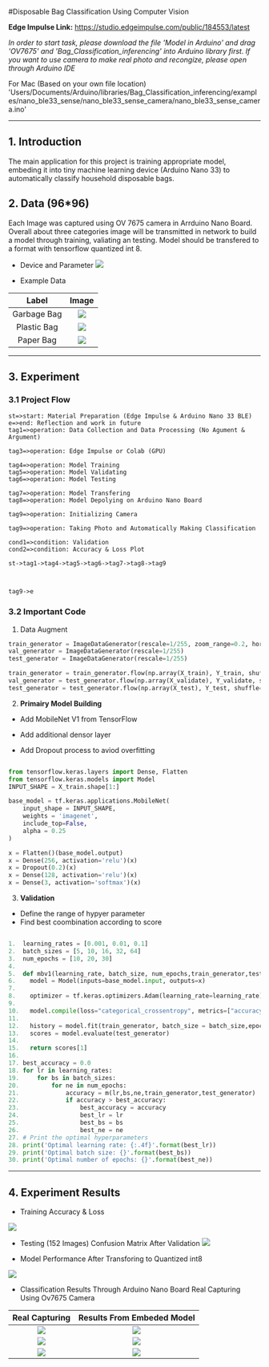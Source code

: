 #Disposable Bag Classification Using Computer Vision

**Edge Impulse Link:** https://studio.edgeimpulse.com/public/184553/latest 

*In order to start task, please download the file 'Model in Arduino' and drag 'OV7675' and 'Bag_Classification_inferencing' into Arduino library first. If you want to use camera to make real photo and recongize, please open through Arduino IDE*

For Mac (Based on your own file location)
'Users/Documents/Arduino/libraries/Bag_Classification_inferencing/examples/nano_ble33_sense/nano_ble33_sense_camera/nano_ble33_sense_camera.ino'




---

## 1. Introduction 

The main application for this project is training appropriate model, embeding it into tiny machine learning device (Arduino Nano 33) to automatically classify household disposable bags.


## 2. Data (96*96)
Each Image was captured using OV 7675 camera in Arrduino Nano Board. Overall about three categories image  will be transmitted in network to build a model through training, valiating an testing. Model should be transfered to a format with tensorflow quantized int 8.

- Device and Parameter
![](Data/MD_img/Arduino.png)


- Example Data

| Label| Image|
|:-:|:-:|
| Garbage Bag | ![](Data/Bag/Garbage/8.jpg)|
| Plastic Bag | ![](Data/Bag/Plastic/51.jpg)|
| Paper Bag | ![](Data/Bag/Paper/52.jpg)|

---
## 3. Experiment 

### 3.1 Project Flow
```flow
st=>start: Material Preparation (Edge Impulse & Arduino Nano 33 BLE)
e=>end: Reflection and work in future
tag1=>operation: Data Collection and Data Processing (No Agument & Argument)

tag3=>operation: Edge Impulse or Colab (GPU)

tag4=>operation: Model Training
tag5=>operation: Model Validating
tag6=>operation: Model Testing

tag7=>operation: Model Transfering
tag8=>operation: Model Depolying on Arduino Nano Board

tag9=>operation: Initializing Camera 

tag9=>operation: Taking Photo and Automatically Making Classification 

cond1=>condition: Validation 
cond2=>condition: Accuracy & Loss Plot 

st->tag1->tag4->tag5->tag6->tag7->tag8->tag9



tag9->e
```
### 3.2 Important Code
1. Data Augment

``` Python
train_generator = ImageDataGenerator(rescale=1/255, zoom_range=0.2, horizontal_flip=True, rotation_range=30)
val_generator = ImageDataGenerator(rescale=1/255)
test_generator = ImageDataGenerator(rescale=1/255)

train_generator = train_generator.flow(np.array(X_train), Y_train, shuffle=True)
val_generator = test_generator.flow(np.array(X_validate), Y_validate, shuffle=True)
test_generator = test_generator.flow(np.array(X_test), Y_test, shuffle=False)

```

2. **Primairy Model Building**

- Add MobileNet V1 from TensorFlow

- Add additional densor layer 

- Add Dropout process to aviod overfitting

``` Python

from tensorflow.keras.layers import Dense, Flatten
from tensorflow.keras.models import Model
INPUT_SHAPE = X_train.shape[1:]

base_model = tf.keras.applications.MobileNet(
    input_shape = INPUT_SHAPE,
    weights = 'imagenet',
    include_top=False,
    alpha = 0.25
)

x = Flatten()(base_model.output)
x = Dense(256, activation='relu')(x)
x = Dropout(0.2)(x)
x = Dense(128, activation='relu')(x)
x = Dense(3, activation='softmax')(x)

```


3. **Validation**

- Define the range of hypyer parameter
- Find best coombination according to score
``` Python

1.	learning_rates = [0.001, 0.01, 0.1]  
2.	batch_sizes = [5, 10, 16, 32, 64]  
3.	num_epochs = [10, 20, 30]  
4.	  
5.	def mbv1(learning_rate, batch_size, num_epochs,train_generator,test_generator):  
6.	  model = Model(inputs=base_model.input, outputs=x)  
7.	  
8.	  optimizer = tf.keras.optimizers.Adam(learning_rate=learning_rate)  
9.	  
10.	  model.compile(loss="categorical_crossentropy", metrics=["accuracy"], optimizer=optimizer)  
11.	  
12.	  history = model.fit(train_generator, batch_size = batch_size,epochs = num_epochs, validation_data=test_generator, shuffle=True, validation_steps=len(test_generator))  
13.	  scores = model.evaluate(test_generator)  
14.	  
15.	  return scores[1]   
16.	  
17.	best_accuracy = 0.0  
18.	for lr in learning_rates:  
19.	    for bs in batch_sizes:  
20.	        for ne in num_epochs:  
21.	            accuracy = m(lr,bs,ne,train_generator,test_generator)  
22.	            if accuracy > best_accuracy:  
23.	                best_accuracy = accuracy  
24.	                best_lr = lr  
25.	                best_bs = bs  
26.	                best_ne = ne  
27.	# Print the optimal hyperparameters  
28.	print('Optimal learning rate: {:.4f}'.format(best_lr))  
29.	print('Optimal batch size: {}'.format(best_bs))  
30.	print('Optimal number of epochs: {}'.format(best_ne))  


```

---

## 4. Experiment Results

- Training Accuracy & Loss

![](Data/MD_img/train_plot.png)

- Testing (152 Images) Confusion Matrix After Validation 
![](Data/MD_img/confusion_matrix.png)

- Model Performance After Transforing to Quantized int8 

![](Data/MD_img/Edge_Result.png)

- Classification Results Through Arduino Nano Board Real Capturing Using Ov7675 Camera

| Real Capturing | Results From Embeded Model|
|:-:|:-:|
| ![](Data/MD_img/real1.jpg) | ![](Data/MD_img/real1-score.png)|
| ![](Data/MD_img/real2.jpg) | ![](Data/MD_img/real2-score.png)|
| ![](Data/MD_img/real3.jpg) | ![](Data/MD_img/real3-score.png)|


